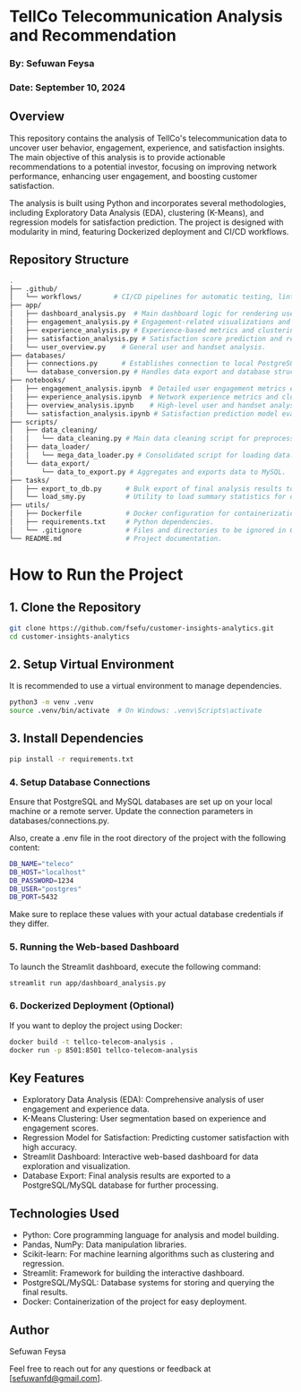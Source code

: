 # TellCo Telecommunication Analysis and Recommendation

### By: Sefuwan Feysa  
### Date: September 10, 2024

## Overview

This repository contains the analysis of TellCo's telecommunication data to uncover user behavior, engagement, experience, and satisfaction insights. The main objective of this analysis is to provide actionable recommendations to a potential investor, focusing on improving network performance, enhancing user engagement, and boosting customer satisfaction.

The analysis is built using Python and incorporates several methodologies, including Exploratory Data Analysis (EDA), clustering (K-Means), and regression models for satisfaction prediction. The project is designed with modularity in mind, featuring Dockerized deployment and CI/CD workflows.

## Repository Structure

```bash
.
├── .github/
│   └── workflows/        # CI/CD pipelines for automatic testing, linting, and deployment.
├── app/
│   ├── dashboard_analysis.py  # Main dashboard logic for rendering user behavior, engagement, experience, and satisfaction insights.
│   ├── engagement_analysis.py # Engagement-related visualizations and metrics.
│   ├── experience_analysis.py # Experience-based metrics and clustering insights.
│   ├── satisfaction_analysis.py # Satisfaction score prediction and regression performance.
│   └── user_overview.py    # General user and handset analysis.
├── databases/
│   ├── connections.py      # Establishes connection to local PostgreSQL and MySQL databases.
│   └── database_conversion.py # Handles data export and database structure conversion.
├── notebooks/
│   ├── engagement_analysis.ipynb  # Detailed user engagement metrics exploration.
│   ├── experience_analysis.ipynb  # Network experience metrics and clustering insights.
│   ├── overview_analysis.ipynb    # High-level user and handset analysis.
│   └── satisfaction_analysis.ipynb # Satisfaction prediction model evaluation.
├── scripts/
│   ├── data_cleaning/      
│   │   └── data_cleaning.py # Main data cleaning script for preprocessing.
│   ├── data_loader/
│   │   └── mega_data_loader.py # Consolidated script for loading data.
│   └── data_export/
│       └── data_to_export.py # Aggregates and exports data to MySQL.
├── tasks/
│   ├── export_to_db.py      # Bulk export of final analysis results to the database.
│   └── load_smy.py          # Utility to load summary statistics for data interpretation.
├── utils/
│   ├── Dockerfile           # Docker configuration for containerization.
│   ├── requirements.txt     # Python dependencies.
│   └── .gitignore           # Files and directories to be ignored in Git.
└── README.md                # Project documentation.

```

# How to Run the Project

## 1. Clone the Repository

```bash
git clone https://github.com/fsefu/customer-insights-analytics.git
cd customer-insights-analytics
```

 ## 2. Setup Virtual Environment
It is recommended to use a virtual environment to manage dependencies.

```bash
python3 -m venv .venv
source .venv/bin/activate  # On Windows: .venv\Scripts\activate
```
 ## 3. Install Dependencies

```bash
pip install -r requirements.txt
```
### 4. Setup Database Connections
Ensure that PostgreSQL and MySQL databases are set up on your local machine or a remote server.
Update the connection parameters in databases/connections.py.

Also, create a .env file in the root directory of the project with the following content:

```bash
DB_NAME="teleco"
DB_HOST="localhost"
DB_PASSWORD=1234
DB_USER="postgres"
DB_PORT=5432
```
Make sure to replace these values with your actual database credentials if they differ.

### 5. Running the Web-based Dashboard
To launch the Streamlit dashboard, execute the following command:

```bash
streamlit run app/dashboard_analysis.py
```

### 6. Dockerized Deployment (Optional)
If you want to deploy the project using Docker:

```bash
docker build -t tellco-telecom-analysis .
docker run -p 8501:8501 tellco-telecom-analysis
```

## Key Features
 - Exploratory Data Analysis (EDA): Comprehensive analysis of user engagement and experience data.
 - K-Means Clustering: User segmentation based on experience and engagement scores.
 - Regression Model for Satisfaction: Predicting customer satisfaction with high accuracy.
 - Streamlit Dashboard: Interactive web-based dashboard for data exploration and visualization.
 - Database Export: Final analysis results are exported to a PostgreSQL/MySQL database for further processing.
## Technologies Used
- Python: Core programming language for analysis and model building.
- Pandas, NumPy: Data manipulation libraries.
- Scikit-learn: For machine learning algorithms such as clustering and regression.
- Streamlit: Framework for building the interactive dashboard.
- PostgreSQL/MySQL: Database systems for storing and querying the final results.
- Docker: Containerization of the project for easy deployment.

## Author
Sefuwan Feysa

Feel free to reach out for any questions or feedback at [sefuwanfd@gmail.com].
